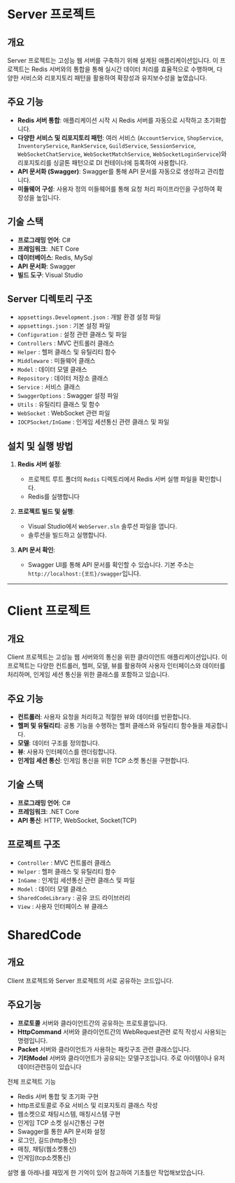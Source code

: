 # Server 프로젝트

## 개요
Server 프로젝트는 고성능 웹 서버를 구축하기 위해 설계된 애플리케이션입니다. 이 프로젝트는 Redis 서버와의 통합을 통해 실시간 데이터 처리를 효율적으로 수행하며, 다양한 서비스와 리포지토리 패턴을 활용하여 확장성과 유지보수성을 높였습니다.

## 주요 기능

- **Redis 서버 통합**: 애플리케이션 시작 시 Redis 서버를 자동으로 시작하고 초기화합니다.
- **다양한 서비스 및 리포지토리 패턴**: 여러 서비스 (`AccountService`, `ShopService`, `InventoryService`, `RankService`, `GuildService`, `SessionService`, `WebSocketChatService`, `WebSocketMatchService`, `WebSocketLoginService`)와 리포지토리를 싱글톤 패턴으로 DI 컨테이너에 등록하여 사용합니다.
- **API 문서화 (Swagger)**: Swagger를 통해 API 문서를 자동으로 생성하고 관리합니다.
- **미들웨어 구성**: 사용자 정의 미들웨어를 통해 요청 처리 파이프라인을 구성하여 확장성을 높입니다.

## 기술 스택

- **프로그래밍 언어**: C#
- **프레임워크**: .NET Core
- **데이터베이스**: Redis, MySql
- **API 문서화**: Swagger
- **빌드 도구**: Visual Studio

## Server 디렉토리 구조

- `appsettings.Development.json` : 개발 환경 설정 파일
- `appsettings.json` : 기본 설정 파일
- `Configuration` : 설정 관련 클래스 및 파일
- `Controllers` : MVC 컨트롤러 클래스
- `Helper` : 헬퍼 클래스 및 유틸리티 함수
- `Middleware` : 미들웨어 클래스
- `Model` : 데이터 모델 클래스
- `Repository` : 데이터 저장소 클래스
- `Service` : 서비스 클래스
- `SwaggerOptions` : Swagger 설정 파일
- `Utils` : 유틸리티 클래스 및 함수
- `WebSocket` : WebSocket 관련 파일
- `IOCPSocket/InGame` : 인게임 세션통신 관련 클래스 및 파일

## 설치 및 실행 방법

1. **Redis 서버 설정**:
   - 프로젝트 루트 폴더의 `Redis` 디렉토리에서 Redis 서버 실행 파일을 확인합니다.
   - Redis를 실행합니다

2. **프로젝트 빌드 및 실행**:
   - Visual Studio에서 `WebServer.sln` 솔루션 파일을 엽니다.
   - 솔루션을 빌드하고 실행합니다.

3. **API 문서 확인**:
   - Swagger UI를 통해 API 문서를 확인할 수 있습니다. 기본 주소는 `http://localhost:{포트}/swagger`입니다.


---

# Client 프로젝트

## 개요
Client 프로젝트는 고성능 웹 서버와의 통신을 위한 클라이언트 애플리케이션입니다. 이 프로젝트는 다양한 컨트롤러, 헬퍼, 모델, 뷰를 활용하여 사용자 인터페이스와 데이터를 처리하며, 인게임 세션 통신을 위한 클래스를 포함하고 있습니다.

## 주요 기능

- **컨트롤러**: 사용자 요청을 처리하고 적절한 뷰와 데이터를 반환합니다.
- **헬퍼 및 유틸리티**: 공통 기능을 수행하는 헬퍼 클래스와 유틸리티 함수들을 제공합니다.
- **모델**: 데이터 구조를 정의합니다.
- **뷰**: 사용자 인터페이스를 렌더링합니다.
- **인게임 세션 통신**: 인게임 통신을 위한 TCP 소켓 통신을 구현합니다.

## 기술 스택

- **프로그래밍 언어**: C#
- **프레임워크**: .NET Core
- **API 통신**: HTTP, WebSocket, Socket(TCP)

## 프로젝트 구조

- `Controller` : MVC 컨트롤러 클래스
- `Helper` : 헬퍼 클래스 및 유틸리티 함수
- `InGame` : 인게임 세션통신 관련 클래스 및 파일
- `Model` : 데이터 모델 클래스
- `SharedCodeLibrary` : 공유 코드 라이브러리
- `View` : 사용자 인터페이스 뷰 클래스

# SharedCode

## 개요
Client 프로젝트와 Server 프로젝트의 서로 공유하는 코드입니다.

## 주요기능

- **프로토콜** 서버와 클라이언트간의 공유하는 프로토콜입니다.
- **HttpCommand** 서버와 클라이언트간의 WebRequest관련 로직 작성시 사용되는 명령입니다.
- **Packet** 서버와 클라이언트가 사용하는 패킷구조 관련 클래스입니다.
- **기타Model** 서버와 클라이언트가 공유되는 모델구조입니다. 주로 아이템이나 유저데이터관련등이 있습니다

전체 프로젝트 기능

- Redis 서버 통합 및 초기화 구현
- http프로토콜로 주요 서비스 및 리포지토리 클래스 작성
- 웹소켓으로 채팅시스템, 매칭시스템 구현
- 인게임 TCP 소켓 실시간통신 구현
- Swagger를 통한 API 문서화 설정
- 로그인, 길드(http통신)
- 매칭, 채팅(웹소켓통신)
- 인게임(tcp소켓통신)

설명
 롤 아레나를 재밌게 한 기억이 있어 참고하여 기초틀만 작업해보았습니다.
